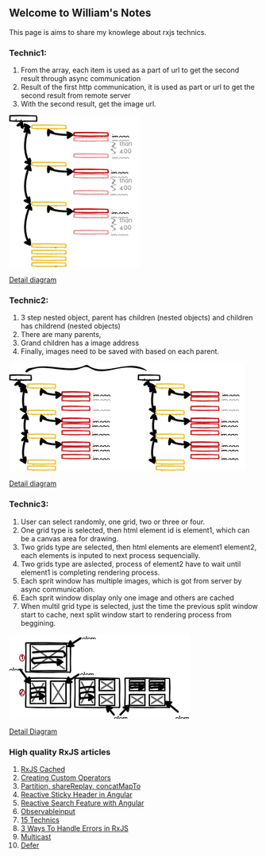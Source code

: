 ## Welcome to William's Notes

This page is aims to share my knowlege about rxjs technics. 

### Technic1: 
1. From the array, each item is used as a part of url  to get the second result through async communication
2. Result of the first http communication, it is used as part or url to get the second result from remote server
3. With the second result, get the image url.

![](/assets/images/technic1-1.png)

[Detail diagram](/technic1.md)


### Technic2:
1. 3 step nested object, parent has children (nested objects) and children has childrend (nested objects)
2. There are many parents, 
3. Grand children has a image address
4. Finally, images need to be saved with based on each parent. 

![](/assets/images/technic2-1.png)

[Detail diagram](/technic2.md)

### Technic3:
1. User can select randomly, one grid, two or three or four.
2. One grid type is selected, then html element id is element1, which can be a canvas area for drawing.
3. Two grids type are selected, then html elements are element1 element2, each elements is inputed to next process sequencially.
4. Two grids type are aslected, process of element2 have to wait until element1 is completing rendering process.
5. Each sprit window has multiple images, which is got from server by async communication.
6. Each sprit window display only one image and others are cached
7. When multil grid type is selected, just the time the previous split window start to cache, next split window start to rendering process from beggining.

![](/assets/images/split-window1-1.png)

[Detail Diagram](/technic3.md)

### High quality RxJS articles

1. [RxJS Cached](https://blog.thoughtram.io/angular/2018/03/05/advanced-caching-with-rxjs.html )
2. [Creating Custom Operators](https://netbasal.com/creating-custom-operators-in-rxjs-32f052d69457)
3. [Partition, shareReplay, concatMapTo](https://netbasal.com/use-rxjs-to-modify-app-behavior-based-on-page-visibility-ce499c522be4)
4. [Reactive Sticky Header in Angular](https://netbasal.com/reactive-sticky-header-in-angular-12dbffb3f1d3)
5. [Reactive Search Feature with Angular](https://medium.com/lapis/searching-through-a-list-reactively-in-angular-c61c9d1832df)
6. [Observableinput](https://medium.com/javascript-everyday/rxjs-observableinput-dbc9c7035adc)
7. [15 Technics](https://sentinelone-tech.medium.com/15-rxjs-awesome-tips-from-15-sentinels-84ad132b13fd)
8. [3 Ways To Handle Errors in RxJS](https://medium.com/javascript-in-plain-english/3-ways-to-handle-errors-in-rxjs-97a04f2ecdc)
9. [Multicast](https://netbasal.com/understanding-rxjs-multicast-operators-77b3f60af0a2)
10. [Defer](https://netbasal.com/getting-to-know-the-defer-observable-in-rxjs-a16f092d8c09)





